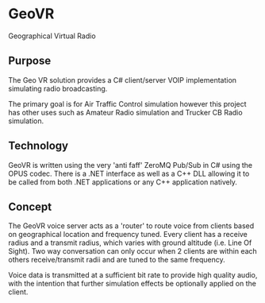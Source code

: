 # GeoVR
Geographical Virtual Radio

## Purpose

The Geo VR solution provides a C# client/server VOIP implementation simulating radio broadcasting.

The primary goal is for Air Traffic Control simulation however this project has other uses such as Amateur Radio simulation and Trucker CB Radio simulation.

## Technology

GeoVR is written using the very 'anti faff' ZeroMQ Pub/Sub in C# using the OPUS codec.  There is a .NET interface as well as a C++ DLL allowing it to be called from both .NET applications or any C++ application natively.

## Concept

The GeoVR voice server acts as a 'router' to route voice from clients based on geographical location and frequency tuned. Every client has a receive radius and a transmit radius, which varies with ground altitude (i.e. Line Of Sight). Two way conversation can only occur when 2 clients are within each others receive/transmit radii and are tuned to the same frequency.

Voice data is transmitted at a sufficient bit rate to provide high quality audio, with the intention that further simulation effects be optionally applied on the client.



